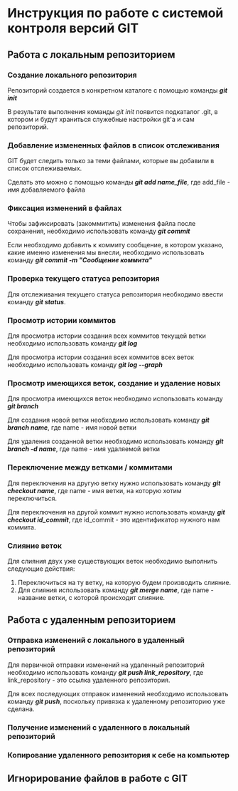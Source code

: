 # Инструкция по работе с системой контроля версий GIT

## Работа с локальным репозиторием

### Создание локального репозитория

Репозиторий создается в конкретном каталоге с помощью команды ***git init***

В результате выполнения команды *git init* появится подкаталог .git, в котором и будут храниться служебные настройки git'а и сам репозиторий.

### Добавление измененных файлов в список отслеживания

GIT будет следить только за теми файлами, которые вы добавили в список отслеживаемых.

Сделать это можно с помощью команды ***git add name_file***, где add_file - имя добавляемого файла

### Фиксация изменений в файлах

Чтобы зафиксировать (закоммитить) изменения файла после сохранения, необходимо использовать команду ***git commit***

Если необходимо добавить к коммиту сообщение, в котором указано, какие именно изменения мы внесли, необходимо использовать команду ***git commit -m "Сообщение коммита"***

### Проверка текущего статуса репозитория

Для отслеживания текущего статуса репозитория необходимо ввести команду ***git status***.

### Просмотр истории коммитов

Для просмотра истории создания всех коммитов текущей ветки необходимо использовать команду ***git log***

Для просмотра истории создания всех коммитов всех веток необходимо использовать команду ***git log --graph***

### Просмотр имеющихся веток, создание и удаление новых

Для просмотра имеющихся веток необходимо использовать команду ***git branch***

Для создания новой ветки необходимо использовать команду ***git branch name***, где name - имя новой ветки

Для удаления созданной ветки необходимо использовать команду ***git branch -d name***, где name - имя удаляемой ветки

### Переключение между ветками / коммитами

Для переключения на другую ветку нужно использовать команду ***git checkout name***, где name - имя ветки, на которую хотим переключиться.

Для переключения на другой коммит нужно использовать команду ***git checkout id_commit***, где id_commit - это идентификатор нужного нам коммита.

### Слияние веток

Для слияния двух уже существующих веток необходимо выполнить следующие действия:
1. Переключиться на ту ветку, на которую будем производить слияние.
2. Для слияния использовать команду ***git merge name***, где name - название ветки, с которой происходит слияние.

## Работа с удаленным репозиторием

### Отправка изменений с локального в удаленный репозиторий

Для первичной отправки изменений на удаленный репозиторий необходимо использовать команду ***git push link_repository***, где link_repository - это ссылка удаленного репозитория.

Для всех последующих отправок изменений необходимо использовать команду ***git push***, поскольку привязка к удаленному репозиторию уже сделана.

### Получение изменений с удаленного в локальный репозиторий

### Копирование удаленного репозитория к себе на компьютер

## Игнорирование файлов в работе с GIT